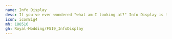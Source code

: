 ```yaml
---
name: Info Display
desc: If you've ever wondered "what am I looking at?" Info Display is the right mod for you because it will show you a lot of information about the object you are looking at.
icon: iconBig4
mh: 188516
gh: Royal-Modding/FS19_InfoDisplay
---
```

